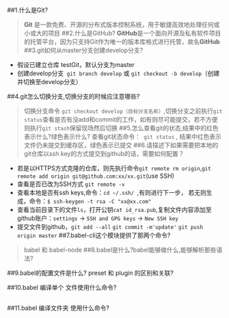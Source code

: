 ##1.什么是Git?
>**Git** 是一款免费、开源的分布式版本控制系统，用于敏捷高效地处理任何或小或大的项目
##2.什么是GitHub?
>**GitHub**是一个面向开源及私有软件项目的托管平台，因为只支持Git作为唯一的版本库格式进行托管，故名**GitHub**
##3.git如何从master分支创建develop分支?
-	假设已建立仓库 testGit，默认分支为master
-	创建develop分支` git branch develop` 或 `git checkout -b develop`（创建并切换至develop分支）

##4.git怎么切换分支,切换分支的时候应注意哪些?
> 切换分支命令 `git checkout develop（目标分支名称）`,切换分支之前执行`git status`查看是否有没add和commit的工作，如有则尽可能提交，若不方便则执行`git stash`保留现场然后切换
##5.怎么查看git的状态,结果中的红色表示什么?绿色表示什么?
> 查看git状态命令：` git status` , 结果中红色表示文件仍未提交到缓存区，绿色表示已提交
##6.请描述下如果需要把本地的git仓库以ssh key的方式提交到github的话，需要如何配置？
-	若是以HTTPS方式克隆的仓库，则先执行命令`git remote rm origin`,`git remote add origin git@github.com:xx/xx.git`(use SSH)
-	查看是否已改为SSH方式 `git remote -v`
-	查看本地是否有ssh keys,命令：`cd ~/.ssh/ `,有则进行下一步， 若无则生成，命令：`$ ssh-keygen -t rsa -C "xx@xx.com"`
-	查看当前目录下的文件`ls`，打开公钥`cat id_rsa.pub`,复制文件内容添加至github账户：`settings` → `SSH and GPG keys` →  `New SSH key`
-	提交文件到github，`git add --all` `git commit -m'update'` `git push origin master`
##7.babel-cli这个模块提供了那两个命令?
> babel 和 babel-node
##8.babel是什么?babel能够做什么,能够解析那些语法?
>
##9.babel的配置文件是什么? preset 和 plugin 的区别和关联?
>
##10.babel 编译单个 文件使用什么命令?
```
```
##11.babel 编译文件夹 使用什么命令?
```
```